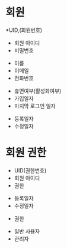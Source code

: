 # 회원
*UID,(회원번호)
* 회원 아이디
* 비밀번호
- 이름
- 이메일
- 전화번호
* 휴면여부(활성화여부)
* 가입일자
* 마지막 로그인 일자
- 등록일자
- 수정일자

# 회원 권한
* UID(권한번호)
* 회원 아이디
* 권한
- 등록일자
- 수정일자

* 권한
- 일반 사용자
- 관리자
